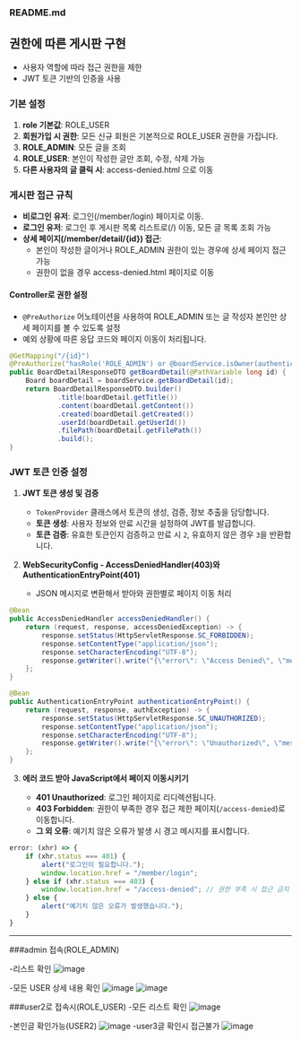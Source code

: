 
### README.md

## 권한에 따른 게시판 구현

- 사용자 역할에 따라 접근 권한을 제한
- JWT 토큰 기반의 인증을 사용

### 기본 설정

1. **role 기본값**: ROLE_USER
2. **회원가입 시 권한**: 모든 신규 회원은 기본적으로 ROLE_USER 권한을 가집니다.
3. **ROLE_ADMIN**: 모든 글을 조회
4. **ROLE_USER**: 본인이 작성한 글만 조회, 수정, 삭제 가능
5. **다른 사용자의 글 클릭 시**: access-denied.html 으로 이동

### 게시판 접근 규칙

- **비로그인 유저**: 로그인(/member/login) 페이지로 이동.
- **로그인 유저**: 로그인 후 게시판 목록 리스트로(/) 이동, 모든 글 목록 조회 가능
- **상세 페이지(/member/detail/{id}) 접근**: 
  - 본인이 작성한 글이거나 ROLE_ADMIN 권한이 있는 경우에 상세 페이지 접근 가능
  - 권한이 없을 경우 access-denied.html 페이지로 이동

#### Controller로 권한 설정

- `@PreAuthorize` 어노테이션을 사용하여 ROLE_ADMIN 또는 글 작성자 본인만 상세 페이지를 볼 수 있도록 설정
- 예외 상황에 따른 응답 코드와 페이지 이동이 처리됩니다.

```java
@GetMapping("/{id}")
@PreAuthorize("hasRole('ROLE_ADMIN') or @boardService.isOwner(authentication.name, #id)")
public BoardDetailResponseDTO getBoardDetail(@PathVariable long id) {
    Board boardDetail = boardService.getBoardDetail(id);
    return BoardDetailResponseDTO.builder()
            .title(boardDetail.getTitle())
            .content(boardDetail.getContent())
            .created(boardDetail.getCreated())
            .userId(boardDetail.getUserId())
            .filePath(boardDetail.getFilePath())
            .build();
}
```

### JWT 토큰 인증 설정

1. **JWT 토큰 생성 및 검증**  
   - `TokenProvider` 클래스에서 토큰의 생성, 검증, 정보 추출을 담당합니다.
   - **토큰 생성**: 사용자 정보와 만료 시간을 설정하여 JWT를 발급합니다.
   - **토큰 검증**: 유효한 토큰인지 검증하고 만료 시 `2`, 유효하지 않은 경우 `3`을 반환합니다.

2. **WebSecurityConfig - AccessDeniedHandler(403)와 AuthenticationEntryPoint(401)**  
   - JSON 메시지로 변환해서 받아와 권한별로 페이지 이동 처리

```java
@Bean
public AccessDeniedHandler accessDeniedHandler() {
    return (request, response, accessDeniedException) -> {
        response.setStatus(HttpServletResponse.SC_FORBIDDEN);
        response.setContentType("application/json");
        response.setCharacterEncoding("UTF-8");
        response.getWriter().write("{\"error\": \"Access Denied\", \"message\": \"You do not have permission to access this resource.\"}");
    };
}

@Bean
public AuthenticationEntryPoint authenticationEntryPoint() {
    return (request, response, authException) -> {
        response.setStatus(HttpServletResponse.SC_UNAUTHORIZED);
        response.setContentType("application/json");
        response.setCharacterEncoding("UTF-8");
        response.getWriter().write("{\"error\": \"Unauthorized\", \"message\": \"Authentication is required to access this resource.\"}");
    };
}
```

3. **에러 코드 받아 JavaScript에서 페이지 이동시키기**

   - **401 Unauthorized**: 로그인 페이지로 리디렉션됩니다.
   - **403 Forbidden**: 권한이 부족한 경우 접근 제한 페이지(`/access-denied`)로 이동합니다.
   - **그 외 오류**: 예기치 않은 오류가 발생 시 경고 메시지를 표시합니다.

```javascript
error: (xhr) => {
    if (xhr.status === 401) {
        alert("로그인이 필요합니다.");
        window.location.href = "/member/login";
    } else if (xhr.status === 403) {
        window.location.href = "/access-denied"; // 권한 부족 시 접근 금지 페이지로 이동
    } else {
        alert("예기치 않은 오류가 발생했습니다.");
    }
}
```

---
###admin 접속(ROLE_ADMIN)

-리스트 확인
![image](https://github.com/user-attachments/assets/9c079c58-7f5f-4e6e-81cd-e7612a2ca84a)

-모든 USER 상세 내용 확인
![image](https://github.com/user-attachments/assets/b7269571-81c7-4cc2-bf23-10a5d72a12b2)
![image](https://github.com/user-attachments/assets/93082d4a-6037-4472-af04-c9011e717f15)


###user2로 접속시(ROLE_USER)
-모든 리스트 확인
![image](https://github.com/user-attachments/assets/4538eeac-14da-4c2b-923b-e1fb2e6ed375)

-본인글 확인가능(USER2)
![image](https://github.com/user-attachments/assets/e080934b-c11a-4ad2-a2da-b0b313ffe4f9)
-user3글 확인시 접근불가
![image](https://github.com/user-attachments/assets/943599f5-61d5-4b11-9497-6c0f6eb17885)


